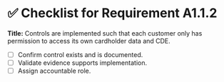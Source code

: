# ✅ Checklist for Requirement A1.1.2

**Title:** Controls are implemented such that each customer only has permission to access its own cardholder data and CDE.

- [ ] Confirm control exists and is documented.
- [ ] Validate evidence supports implementation.
- [ ] Assign accountable role.
